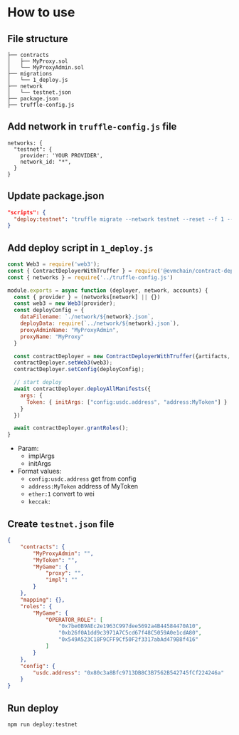 # How to use

## File structure

```
├── contracts
│   ├── MyProxy.sol
│   └── MyProxyAdmin.sol
├── migrations
│   └── 1_deploy.js
├── network
│   └── testnet.json
├── package.json
├── truffle-config.js
```

## Add network in `truffle-config.js` file

```
networks: {
  "testnet": {
    provider: 'YOUR PROVIDER',
    network_id: "*",
  }
}
```

## Update package.json 

```json
"scripts": {
  "deploy:testnet": "truffle migrate --network testnet --reset --f 1 --to 1",
}
```

## Add deploy script in `1_deploy.js`

```js
const Web3 = require('web3');
const { ContractDeployerWithTruffer } = require('@evmchain/contract-deployer');
const { networks } = require('../truffle-config.js')

module.exports = async function (deployer, network, accounts) {
  const { provider } = (networks[network] || {})
  const web3 = new Web3(provider);
  const deployConfig = {
    dataFilename: `./network/${network}.json`,
    deployData: require(`../network/${network}.json`),
    proxyAdminName: "MyProxyAdmin",
    proxyName: "MyProxy"
  }

  const contractDeployer = new ContractDeployerWithTruffer({artifacts, deployer});
  contractDeployer.setWeb3(web3);
  contractDeployer.setConfig(deployConfig);

  // start deploy 
  await contractDeployer.deployAllManifests({
    args: {
      Token: { initArgs: ["config:usdc.address", "address:MyToken"] }
    }
  })

  await contractDeployer.grantRoles();
}
```
  - Param:
    - implArgs
    - initArgs
  - Format values:
    - `config:usdc.address` get from config
    - `address:MyToken` address of MyToken
    - `ether:1` convert to wei
    - `keccak:`


## Create `testnet.json` file

```json
{
    "contracts": {
        "MyProxyAdmin": "",
        "MyToken": "",
        "MyGame": {
            "proxy": "",
            "impl": ""
        }
    },
    "mapping": {},
    "roles": {
        "MyGame": {
            "OPERATOR_ROLE": [
                "0x7be0B9AEc2e1963C997dee5692a4B44584470A10",
                "0xb26f0A1dd9c3971A7C5cd67f48C5059A0e1cdA80",
                "0x549A523C18F9CFF9Cf50F2f3317abAd479B8f416"
            ]
        }
    },
    "config": {
        "usdc.address": "0x80c3a8Bfc9713DB8C3B7562B542745fCf224246a"
    }
}
```

## Run deploy

```
npm run deploy:testnet
```